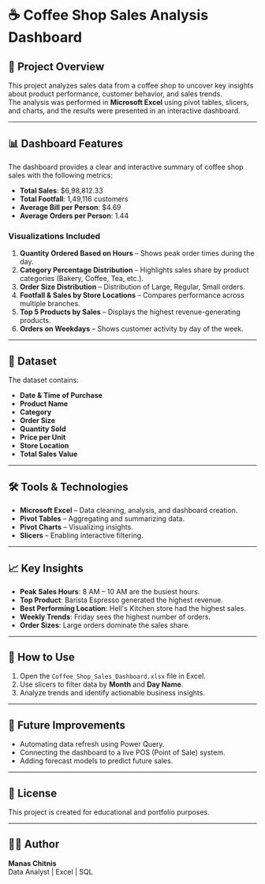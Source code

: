 # ☕ Coffee Shop Sales Analysis Dashboard

## 📌 Project Overview
This project analyzes sales data from a coffee shop to uncover key insights about product performance, customer behavior, and sales trends.  
The analysis was performed in **Microsoft Excel** using pivot tables, slicers, and charts, and the results were presented in an interactive dashboard.

---

## 📊 Dashboard Features
The dashboard provides a clear and interactive summary of coffee shop sales with the following metrics:

- **Total Sales**: $6,98,812.33
- **Total Footfall**: 1,49,116 customers
- **Average Bill per Person**: $4.69
- **Average Orders per Person**: 1.44

### **Visualizations Included**
1. **Quantity Ordered Based on Hours** – Shows peak order times during the day.
2. **Category Percentage Distribution** – Highlights sales share by product categories (Bakery, Coffee, Tea, etc.).
3. **Order Size Distribution** – Distribution of Large, Regular, Small orders.
4. **Footfall & Sales by Store Locations** – Compares performance across multiple branches.
5. **Top 5 Products by Sales** – Displays the highest revenue-generating products.
6. **Orders on Weekdays** – Shows customer activity by day of the week.

---

## 📂 Dataset
The dataset contains:
- **Date & Time of Purchase**
- **Product Name**
- **Category**
- **Order Size**
- **Quantity Sold**
- **Price per Unit**
- **Store Location**
- **Total Sales Value**

---

## 🛠 Tools & Technologies
- **Microsoft Excel** – Data cleaning, analysis, and dashboard creation.
- **Pivot Tables** – Aggregating and summarizing data.
- **Pivot Charts** – Visualizing insights.
- **Slicers** – Enabling interactive filtering.

---

## 📈 Key Insights
- **Peak Sales Hours**: 8 AM – 10 AM are the busiest hours.
- **Top Product**: Barista Espresso generated the highest revenue.
- **Best Performing Location**: Hell's Kitchen store had the highest sales.
- **Weekly Trends**: Friday sees the highest number of orders.
- **Order Sizes**: Large orders dominate the sales share.

---

## 🚀 How to Use
1. Open the `Coffee_Shop_Sales_Dashboard.xlsx` file in Excel.
2. Use slicers to filter data by **Month** and **Day Name**.
3. Analyze trends and identify actionable business insights.

---

## 📌 Future Improvements
- Automating data refresh using Power Query.
- Connecting the dashboard to a live POS (Point of Sale) system.
- Adding forecast models to predict future sales.

---

## 📜 License
This project is created for educational and portfolio purposes.

---

## 👩‍💻 Author
**Manas Chitnis**  
Data Analyst | Excel | SQL

